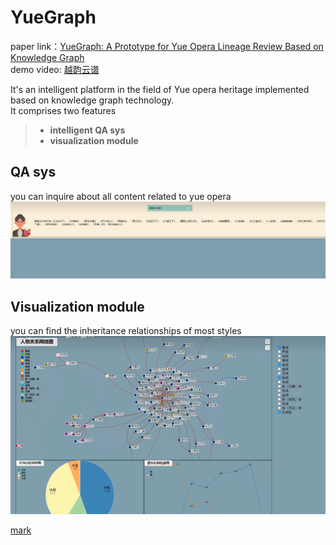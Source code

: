 # YueGraph

paper link：[YueGraph: A Prototype for Yue Opera Lineage Review Based on Knowledge Graph](https://link.springer.com/chapter/10.1007/978-981-99-9119-8_39)<br>
demo video: [越韵云谱](https://www.bilibili.com/video/BV1CX4y1q7e6/?spm_id_from=333.999.0.0&vd_source=ffb0c66ba93f5e8f53ddcf7802092d67)


It's an intelligent platform in the field of Yue opera heritage implemented based on knowledge graph technology.<br>
It comprises two features
  > + **intelligent QA sys**<br>
  > + **visualization module**


## QA sys
you can inquire about all content related to yue opera
![](/markdown/texture/yueGraph_t1.png "t1")


## Visualization module
you can find the inheritance relationships of most styles
![](/markdown/texture/yueGraph_t2.png "t2")



[mark](https://markdown.com.cn/)
